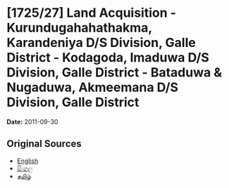 # [1725/27] Land Acquisition - Kurundugahahathakma, Karandeniya D/S Division, Galle District - Kodagoda, Imaduwa D/S Division, Galle District - Bataduwa & Nugaduwa, Akmeemana D/S Division, Galle District

**Date:** 2011-09-30

## Original Sources

- [English](https://documents.gov.lk/view/extra-gazettes/2011/9/1725-27_E.pdf)
- [සිංහල](https://documents.gov.lk/view/extra-gazettes/2011/9/1725-27_S.pdf)
- [தமிழ்](https://documents.gov.lk/view/extra-gazettes/2011/9/1725-27_T.pdf)
